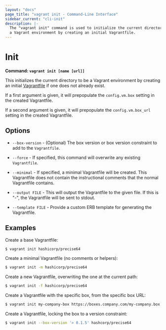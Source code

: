 ```yaml
---
layout: "docs"
page_title: "vagrant init - Command-Line Interface"
sidebar_current: "cli-init"
description: |-
  The "vagrant init" command is used to initialize the current directory to be
  a Vagrant environment by creating an initial Vagrantfile.
---
```


# Init

**Command: `vagrant init [name [url]]`**

This initializes the current directory to be a Vagrant environment
by creating an initial [Vagrantfile](/docs/vagrantfile/) if
one does not already exist.

If a first argument is given, it will prepopulate the `config.vm.box`
setting in the created Vagrantfile.

If a second argument is given, it will prepopulate the `config.vm.box_url`
setting in the created Vagrantfile.

## Options

* `--box-version` - (Optional) The box version or box version constraint to add
  to the `Vagrantfile`.

* `--force` - If specified, this command will overwrite any existing
  `Vagrantfile`.

* `--minimal` - If specified, a minimal Vagrantfile will be created. This
  Vagrantfile does not contain the instructional comments that the normal
  Vagrantfile contains.

* `--output FILE` - This will output the Vagrantfile to the given file.
  If this is "-", the Vagrantfile will be sent to stdout.

* `--template FILE` - Provide a custom ERB template for generating the Vagrantfile.

## Examples

Create a base Vagrantfile:

```sh
$ vagrant init hashicorp/precise64
```

Create a minimal Vagrantfile (no comments or helpers):

```sh
$ vagrant init -m hashicorp/precise64
```

Create a new Vagrantfile, overwriting the one at the current path:

```sh
$ vagrant init -f hashicorp/precise64
```

Create a Vagrantfile with the specific box, from the specific box URL:

```sh
$ vagrant init my-company-box https://boxes.company.com/my-company.box
```

Create a Vagrantfile, locking the box to a version constraint:

```sh
$ vagrant init --box-version '> 0.1.5' hashcorp/precise64
```
